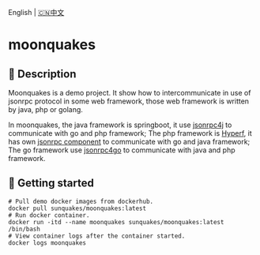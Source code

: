 English | [🇨🇳中文](README_ZH.md)
# moonquakes

## 🚀 Description
Moonquakes is a demo project. It show how to intercommunicate in use of jsonrpc protocol in some web framework, those web framework is written by java, php or golang.

In moonquakes, the java framework is springboot, it use [jsonrpc4j](https://github.com/sunquakes/jsonrpc4j) to communicate with go and php framework; The php framework is [Hyperf](https://github.com/hyperf/hyperf), it has own [jsonrpc component](https://www.hyperf.wiki/3.0/#/en/json-rpc) to communicate with go and java framework; The go framework use [jsonrpc4go](https://github.com/sunquakes/jsonrpc4go) to communicate with java and php framework.

## 📖 Getting started
```shell
# Pull demo docker images from dockerhub.
docker pull sunquakes/moonquakes:latest
# Run docker container.
docker run -itd --name moonquakes sunquakes/moonquakes:latest /bin/bash
# View container logs after the container started.
docker logs moonquakes
```